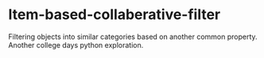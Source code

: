 # Item-based-collaberative-filter

Filtering objects into similar categories based on another common property.
Another college days python exploration. 
